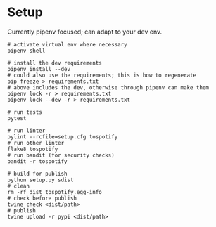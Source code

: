 # Setup

Currently pipenv focused; can adapt to your dev env.

    # activate virtual env where necessary
    pipenv shell
    
    # install the dev requirements
    pipenv install --dev
    # could also use the requirements; this is how to regenerate
    pip freeze > requirements.txt
    # above includes the dev, otherwise through pipenv can make them
    pipenv lock -r > requirements.txt
    pipenv lock --dev -r > requirements.txt
    
    # run tests
    pytest
    
    # run linter
    pylint --rcfile=setup.cfg tospotify
    # run other linter
    flake8 tospotify
    # run bandit (for security checks)
    bandit -r tospotify
    
    # build for publish
    python setup.py sdist
    # clean
    rm -rf dist tospotify.egg-info
    # check before publish
    twine check <dist/path>
    # publish
    twine upload -r pypi <dist/path>
    